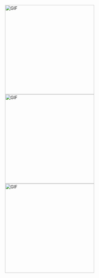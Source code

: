 <img src="GIF1_URL" alt="GIF" width="295" style="display:inline-block; margin-right:5px;">
<img src="GIF2_URL" alt="GIF" width="295" style="display:inline-block; margin-right:5px;">
<img src="GIF3_URL" alt="GIF" width="295" style="display:inline-block;">
